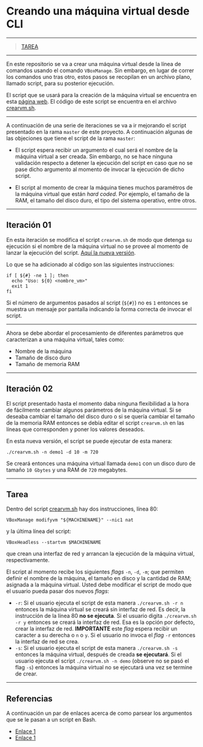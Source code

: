 # Creando una máquina virtual desde CLI

---
> [TAREA](#tarea)
---

En este repositorio se va a crear una máquina virtual desde la línea de comandos usando el comando `VBoxManage`.
Sin embargo, en lugar de correr los comandos uno tras otro, estos pasos se recopilan en un archivo plano, llamado script, para su posterior ejecución.

El script que se usará para la creación de la máquina virtual se encuentra en esta [página web](https://www.andreafortuna.org/2019/10/24/how-to-create-a-virtualbox-vm-from-command-line/).
El código de este script se encuentra en el archivo [crearvm.sh](crearvm.sh).

---

A continuación de una serie de iteraciones se va a ir mejorando el script presentado en la rama `master` de este proyecto. 
A continuación algunas de las objeciones que tiene el script de la rama `master`:

* El script espera recibir un argumento el cual será el nombre de la máquina virtual a ser creada. Sin embargo, no se hace ninguna validación respecto a detener la ejecución del script en caso que no se pase dicho argumento al momento de invocar la ejecución de dicho script.

* El script al momento de crear la máquina tienes muchos paramétros de la máquina virtual que están *hard coded*. Por ejemplo, el tamaño de la RAM, el tamaño del disco duro, el tipo del sistema operativo, entre otros.

---

## Iteración 01

En esta iteración se modifica el script `crearvm.sh` de modo que detenga su ejecución si el nombre de la máquina virtual no se provee al momento de lanzar la ejecución del script.
[Aquí la nueva versión](crearvm.sh).

Lo que se ha adicionado al código son las siguientes instrucciones:

```
if [ ${#} -ne 1 ]; then
  echo "Uso: ${0} <nombre_vm>"
  exit 1
fi
```

Si el número de argumentos pasados al script (`${#}`) no es `1` entonces se muestra un mensaje por pantalla indicando la forma correcta de invocar el script.

---

Ahora se debe abordar el procesamiento de diferentes parámetros que caracterizan a una máquina virtual, tales como:

* Nombre de la máquina
* Tamaño de disco duro
* Tamaño de memoria RAM

---

## Iteración 02

El script presentado hasta el momento daba ninguna flexibilidad a la hora de fácilmente cambiar algunos parámetros de la máquina virtual.
Si se deseaba cambiar el tamaño del disco duro o si se quería cambiar el tamaño de la memoria RAM entonces se debía editar el script `crearvm.sh` en las líneas que corresponden y poner los valores deseados.

En esta nueva versión, el script se puede ejecutar de esta manera:

```
./crearvm.sh -n demo1 -d 10 -m 720
```

Se creará entonces una máquina virtual llamada `demo1` con un disco duro de tamaño `10 Gbytes` y una RAM de `720` megabytes.

---

## Tarea

Dentro del script [crearvm.sh](crearvm.sh) hay dos instrucciones, línea 80:

```
VBoxManage modifyvm "${MACHINENAME}" --nic1 nat
```

y la última línea del script:

```
VBoxHeadless --startvm $MACHINENAME
```

que crean una interfaz de red y arrancan la ejecución de la máquina virtual, respectivamente.

El script al momento recibe los siguientes *flags* `-n`, `-d`, `-m`; que permiten definir el nombre de la máquina, el tamaño en disco y la cantidad de RAM; asignada a la máquina virtual.
Usted debe modificar el script de modo que el usuario pueda pasar dos nuevos *flags*:

* `-r`: Si el usuario ejecuta el script de esta manera `./crearvm.sh -r n` entonces la máquina virtual  se creará sin interfaz de red. Es decir, la instrucción de la línea 80 **no se ejecuta**. Si el usuario digita `./crearvm.sh -r y` entonces se creará la interfaz de red. Esa es la opción por defecto, crear la interfaz de red. **IMPORTANTE** este *flag* espera recibir un caracter a su derecha o `n` o `y`. Si el usuario no invoca el *flag* `-r` entonces la interfaz de red se crea.
* `-s`: Si el usuario ejecuta el script de esta manera `./crearvm.sh -s` entonces la máquina virtual, después de creada **se ejecutará**. Si el usuario ejecuta el script `./crearvm.sh -n demo` (observe no se pasó el flag `-s`) entonces la máquina virtual no se ejecutará una vez se termine de crear.

---

## Referencias

A continuación un par de enlaces acerca de como parsear los argumentos que se le pasan a un script en Bash.

* [Enlace 1](https://linuxconfig.org/how-to-use-getopts-to-parse-a-script-options)
* [Enlace 1](https://sookocheff.com/post/bash/parsing-bash-script-arguments-with-shopts/)


